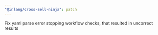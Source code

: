 ```yaml
---
"@inlang/cross-sell-ninja": patch
---
```


Fix yaml parse error stopping workflow checks, that resulted in uncorrect results
